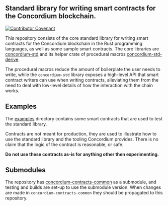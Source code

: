 ## Standard library for writing smart contracts for the Concordium blockchain.

[![Contributor Covenant](https://img.shields.io/badge/Contributor%20Covenant-2.0-4baaaa.svg)](https://github.com/Concordium/.github/blob/main/.github/CODE_OF_CONDUCT.md)

This repository consists of the core standard library for writing smart
contracts for the Concordium blockchain in the Rust programming languages, as
well as some sample smart contracts. The core libraries are
[concordium-std](./concordium-std) and its helper crate of procedural macros
[concordium-std-derive](./concordium-std-derive).

The procedural macros reduce the amount of boilerplate the user needs to write,
while the `concordium-std` library exposes a high-level API that smart contract
writers can use when writing contracts, alleviating them from the need to deal
with low-level details of how the interaction with the chain works.

## Examples

The [examples](./examples) directory contains some smart contracts that are used
to test the standard library.

Contracts are not meant for production, they are used to illustrate how to use
the standard library and the tooling Concordium provides. There is no claim that
the logic of the contract is reasonable, or safe.

**Do not use these contracts as-is for anything other then experimenting.**

## Submodules

The repository has
[concordium-contracts-common](https://github.com/Concordium/concordium-contracts-common)
as a submodule, and testing and builds are set-up to use the submodule version.
When changes are made in `concordium-contracts-common` they should be propagated
to this repository.
